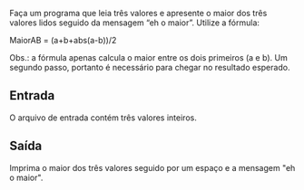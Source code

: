 Faça um programa que leia três valores e apresente o maior dos três valores lidos seguido da mensagem “eh o maior”. Utilize a fórmula:

MaiorAB = (a+b+abs(a-b))/2

Obs.: a fórmula apenas calcula o maior entre os dois primeiros (a e b). Um segundo passo, portanto é necessário para chegar no resultado esperado.

## Entrada
O arquivo de entrada contém três valores inteiros.

## Saída
Imprima o maior dos três valores seguido por um espaço e a mensagem "eh o maior".